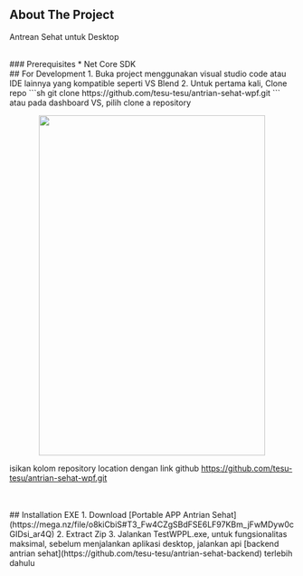 <!-- ABOUT THE PROJECT -->
## About The Project
Antrean Sehat untuk Desktop

<br />
### Prerequisites
* Net Core SDK

<br />
## For Development
1. Buka project menggunakan visual studio code atau IDE lainnya yang kompatible seperti VS Blend
2. Untuk pertama kali, Clone repo
   ```sh
   git clone https://github.com/tesu-tesu/antrian-sehat-wpf.git
   ```
  atau pada dashboard VS, pilih clone a repository
  <p align="center">
  <img src="https://i.imgur.com/f0BAOVo.png" width="400" height="600"> </img>
  </p>
  
  isikan kolom repository location dengan link github https://github.com/tesu-tesu/antrian-sehat-wpf.git

<br />
<br />
<!-- Penggunaan exe -->
## Installation EXE
1. Download [Portable APP Antrian Sehat](https://mega.nz/file/o8kiCbiS#T3_Fw4CZgSBdFSE6LF97KBm_jFwMDyw0cGIDsi_ar4Q)
2. Extract Zip
3. Jalankan TestWPPL.exe, untuk fungsionalitas maksimal, sebelum menjalankan aplikasi desktop, jalankan api [backend antrian sehat](https://github.com/tesu-tesu/antrian-sehat-backend) terlebih dahulu  
